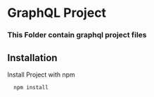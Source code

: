 # GraphQL Project

### This Folder contain graphql project files

## Installation

Install Project with npm

```bash
  npm install
```
